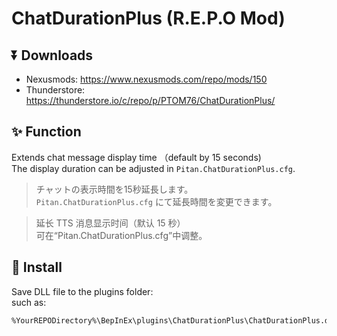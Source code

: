 # ChatDurationPlus (R.E.P.O Mod)
## ⏬ Downloads
- Nexusmods: https://www.nexusmods.com/repo/mods/150
- Thunderstore: https://thunderstore.io/c/repo/p/PTOM76/ChatDurationPlus/

## ✨ Function
Extends chat message display time （default by 15 seconds) <br/>
The display duration can be adjusted in `Pitan.ChatDurationPlus.cfg`.

> チャットの表示時間を15秒延長します。<br />
`Pitan.ChatDurationPlus.cfg` にて延長時間を変更できます。

> 延长 TTS 消息显示时间（默认 15 秒）<br/>
> 可在“Pitan.ChatDurationPlus.cfg”中调整。

## 🔧 Install
Save DLL file to the plugins folder: <br/>
such as:
```text
%YourREPODirectory%\BepInEx\plugins\ChatDurationPlus\ChatDurationPlus.dll
```
